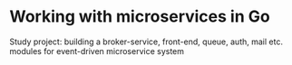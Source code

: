 # Working with microservices in Go

Study project: building a broker-service, front-end, queue, auth, mail etc. modules for event-driven microservice system
